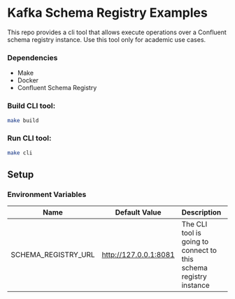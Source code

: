 # Kafka Schema Registry Examples

This repo provides a cli tool that allows execute operations over a Confluent schema registry instance. Use this tool only for academic use cases.

### Dependencies
- Make
- Docker
- Confluent Schema Registry

### Build CLI tool:

```bash
make build
```

### Run CLI tool:

```bash
make cli
```

## Setup

### Environment Variables

| Name                | Default Value         | Description                                                       |   |
|---------------------|-----------------------|-------------------------------------------------------------------|---|
| SCHEMA_REGISTRY_URL | http://127.0.0.1:8081 | The CLI tool is going to connect to this schema registry instance |   |